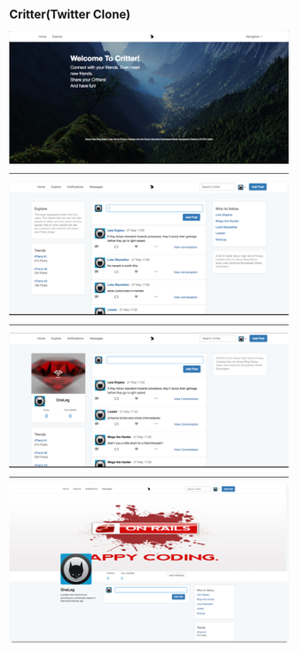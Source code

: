 Critter(Twitter Clone)
---

![img](app/assets/images/landingpage.png)

---

![img](app/assets/images/explore.png)

---

![img](app/assets/images/home.png)

---

![img](app/assets/images/profile.png)


